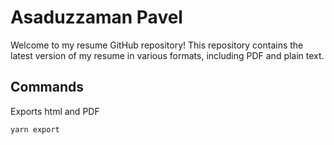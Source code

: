 # Asaduzzaman Pavel

Welcome to my resume GitHub repository! This repository contains the latest version of my resume in various formats, including PDF and plain text.


## Commands
Exports html and PDF
```bash
yarn export
```
